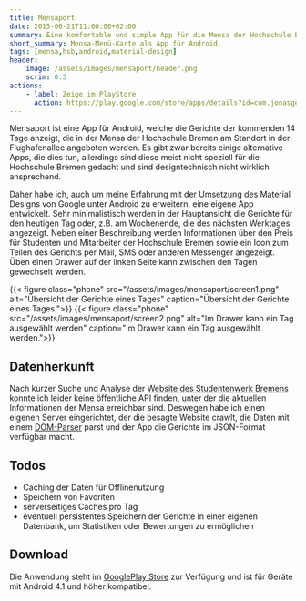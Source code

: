 ```yaml
---
title: Mensaport
date: 2015-06-21T11:00:00+02:00
summary: Eine komfortable und simple App für die Mensa der Hochschule Bremen am Airport.
short_summary: Mensa-Menü-Karte als App für Android.
tags: [mensa,hsb,android,material-design]
header:
    image: /assets/images/mensaport/header.png
    scrim: 0.3
actions:
    - label: Zeige im PlayStore
      action: https://play.google.com/store/apps/details?id=com.jonasgerdes.mensaport.mensaport
---
```


Mensaport ist eine App für Android, welche die Gerichte der kommenden 14 Tage anzeigt, die in der Mensa der Hochschule Bremen am Standort in der Flughafenallee angeboten werden.  Es gibt zwar bereits einige alternative Apps, die dies tun, allerdings sind diese meist nicht speziell für die Hochschule Bremen gedacht und sind designtechnisch nicht wirklich ansprechend.

Daher habe ich, auch um meine Erfahrung mit der Umsetzung des Material Designs von Google unter Android zu erweitern, eine eigene App entwickelt. Sehr minimalistisch werden in der Hauptansicht die Gerichte für den heutigen Tag oder, z.B. am Wochenende, die des nächsten Werktages angezeigt. Neben einer Beschreibung werden Informationen über den Preis für Studenten und Mitarbeiter der Hochschule Bremen sowie ein Icon zum Teilen des Gerichts per Mail, SMS oder anderen Messenger angezeigt. Üben einen Drawer auf der linken Seite kann zwischen den Tagen gewechselt werden.

{{< figure class="phone" src="/assets/images/mensaport/screen1.png" alt="Übersicht der Gerichte eines Tages" caption="Übersicht der Gerichte eines Tages.">}}
{{< figure class="phone" src="/assets/images/mensaport/screen2.png" alt="Im Drawer kann ein Tag ausgewählt werden" caption="Im Drawer kann ein Tag ausgewählt werden.">}}

## Datenherkunft
Nach kurzer Suche und Analyse der [Website des Studentenwerk Bremens](http://www.stw-bremen.de/de/essen-trinken/mensa-am-airport) konnte ich leider keine öffentliche API finden, unter der die aktuellen Informationen der Mensa erreichbar sind. Deswegen habe ich einen eigenen Server eingerichtet, der die besagte Website crawlt, die Daten mit einem [DOM-Parser](https://github.com/paquettg/php-html-parser) parst und der App die Gerichte im JSON-Format verfügbar macht.

## Todos
- Caching der Daten für Offlinenutzung
- Speichern von Favoriten
- serverseitiges Caches pro Tag
- eventuell persistentes Speichern der Gerichte in einer eigenen Datenbank, um Statistiken oder Bewertungen zu ermöglichen

## Download
Die Anwendung steht im [GooglePlay Store](https://play.google.com/store/apps/details?id=com.jonasgerdes.mensaport.mensaport) zur Verfügung und ist für Geräte mit Android 4.1 und höher kompatibel.

